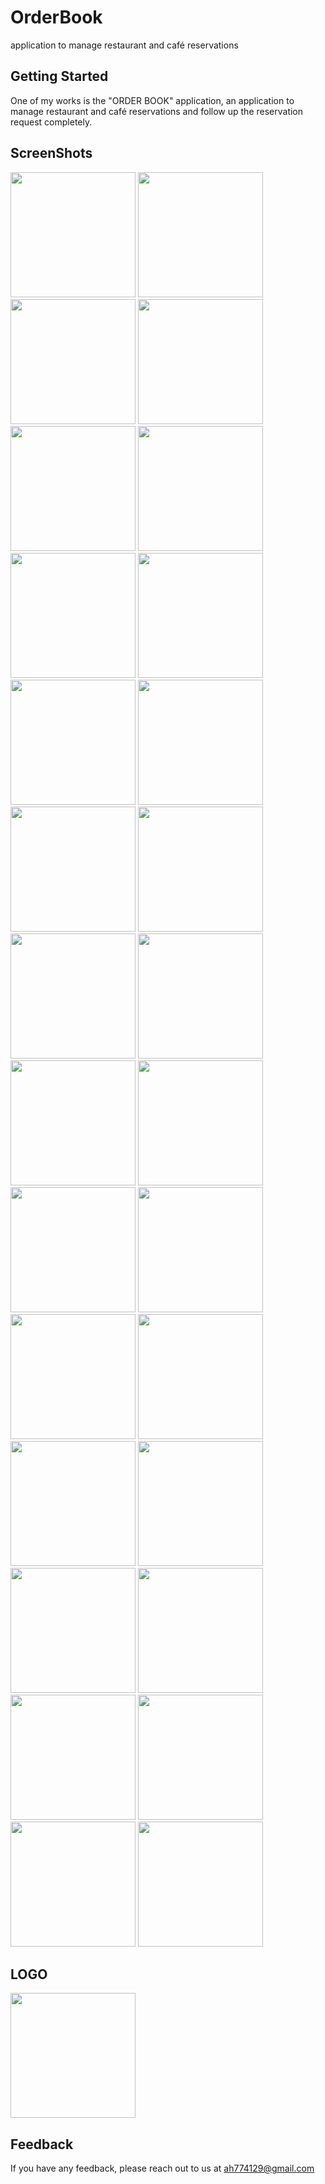 # OrderBook

application to manage restaurant and café reservations

## Getting Started

One of my works is the "ORDER BOOK" application, an application to manage restaurant and café reservations and follow up the reservation request completely.

## ScreenShots
<div>
<img src='https://github.com/0Ahmad0/Order_Book/blob/master/screenshots/4.jpg' width="200px">
<img src='https://github.com/0Ahmad0/Order_Book/blob/master/screenshots/Screenshot_2022-08-14-15-17-20-977_com.example.orderbook.jpg' width="200px">
<img src='https://github.com/0Ahmad0/Order_Book/blob/master/screenshots/Screenshot_2022-08-17-23-15-15-567_com.example.orderbook.jpg' width="200px">
<img src='https://github.com/0Ahmad0/Order_Book/blob/master/screenshots/Screenshot_2022-08-19-00-15-06-644_com.example.orderbook.jpg' width="200px">
<img src='https://github.com/0Ahmad0/Order_Book/blob/master/screenshots/Screenshot_2022-08-19-00-15-17-759_com.example.orderbook.jpg' width="200px">
<img src='https://github.com/0Ahmad0/Order_Book/blob/master/screenshots/Screenshot_2022-08-19-00-15-24-048_com.example.orderbook.jpg' width="200px">
<img src='https://github.com/0Ahmad0/Order_Book/blob/master/screenshots/Screenshot_2022-08-19-00-15-49-035_com.example.orderbook.jpg' width="200px">
<img src='https://github.com/0Ahmad0/Order_Book/blob/master/screenshots/Screenshot_2022-08-19-00-20-27-334_com.example.orderbook.jpg' width="200px">
<img src='https://github.com/0Ahmad0/Order_Book/blob/master/screenshots/Screenshot_2022-08-19-00-20-46-353_com.example.orderbook.jpg' width="200px">
<img src='https://github.com/0Ahmad0/Order_Book/blob/master/screenshots/Screenshot_2022-08-19-00-20-52-089_com.example.orderbook.jpg' width="200px">
<img src='https://github.com/0Ahmad0/Order_Book/blob/master/screenshots/Screenshot_2022-08-19-00-21-23-545_com.example.orderbook.jpg' width="200px">
<img src='https://github.com/0Ahmad0/Order_Book/blob/master/screenshots/Screenshot_2022-08-19-00-21-52-571_com.example.orderbook.jpg' width="200px">
<img src='https://github.com/0Ahmad0/Order_Book/blob/master/screenshots/Screenshot_2022-08-19-00-22-08-258_com.example.orderbook.jpg' width="200px">
<img src='https://github.com/0Ahmad0/Order_Book/blob/master/screenshots/Screenshot_2022-08-19-00-22-13-440_com.example.orderbook.jpg' width="200px">
<img src='https://github.com/0Ahmad0/Order_Book/blob/master/screenshots/Screenshot_2022-08-19-00-22-17-672_com.example.orderbook.jpg' width="200px">
<img src='https://github.com/0Ahmad0/Order_Book/blob/master/screenshots/Screenshot_2022-08-19-00-22-22-748_com.example.orderbook.jpg' width="200px">
<img src='https://github.com/0Ahmad0/Order_Book/blob/master/screenshots/Screenshot_2022-08-19-00-22-31-113_com.example.orderbook.jpg' width="200px">
<img src='https://github.com/0Ahmad0/Order_Book/blob/master/screenshots/Screenshot_2022-08-19-00-22-37-558_com.example.orderbook.jpg' width="200px">
<img src='https://github.com/0Ahmad0/Order_Book/blob/master/screenshots/Screenshot_2022-08-20-01-50-02-426_com.example.orderbook.jpg' width="200px">
<img src='https://github.com/0Ahmad0/Order_Book/blob/master/screenshots/Screenshot_2022-08-20-01-50-43-761_com.example.orderbook.jpg' width="200px">
<img src='https://github.com/0Ahmad0/Order_Book/blob/master/screenshots/Screenshot_2022-08-20-01-50-48-960_com.example.orderbook.jpg' width="200px">
<img src='https://github.com/0Ahmad0/Order_Book/blob/master/screenshots/Screenshot_2022-08-20-01-58-40-017_com.example.orderbook.jpg' width="200px">
<img src='https://github.com/0Ahmad0/Order_Book/blob/master/screenshots/Screenshot_2022-08-20-01-59-18-588_com.example.orderbook.jpg' width="200px">
<img src='https://github.com/0Ahmad0/Order_Book/blob/master/screenshots/Screenshot_2022-08-20-01-59-24-427_com.example.orderbook.jpg' width="200px">
<img src='https://github.com/0Ahmad0/Order_Book/blob/master/screenshots/Screenshot_2022-08-20-01-59-31-294_com.example.orderbook.jpg' width="200px">
<img src='https://github.com/0Ahmad0/Order_Book/blob/master/screenshots/Screenshot_2022-08-21-00-09-24-846_com.example.orderbook.jpg' width="200px">
<img src='https://github.com/0Ahmad0/Order_Book/blob/master/screenshots/Screenshot_2022-08-21-00-09-46-648_com.example.orderbook.jpg' width="200px">
<img src='https://github.com/0Ahmad0/Order_Book/blob/master/screenshots/Screenshot_2022-08-21-00-13-18-120_com.example.orderbook.jpg' width="200px">

</div>

## LOGO
<img src='https://github.com/0Ahmad0/Order_Book/blob/master/screenshots/Screenshot_2022-08-14-15-17-20-977_com.example.orderbook.jpg' width="200px">

## Feedback

If you have any feedback, please reach out to us at ah774129@gmail.com
